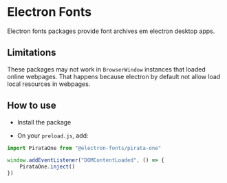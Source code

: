 # Electron Fonts

Electron fonts packages provide font archives em electron desktop apps.

## Limitations

These packages may not work in `BrowserWindow` instances that loaded online webpages. That happens because electron by default not allow load local resources in webpages.

## How to use

* Install the package

* On your `preload.js`, add:

```ts
import PirataOne from "@electron-fonts/pirata-one"

window.addEventListener("DOMContentLoaded", () => {
    PirataOne.inject()
})
```
